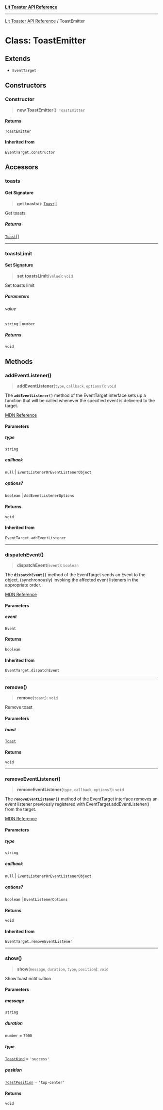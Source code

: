 [**Lit Toaster API Reference**](../README.md)

***

[Lit Toaster API Reference](../README.md) / ToastEmitter

# Class: ToastEmitter

## Extends

- `EventTarget`

## Constructors

### Constructor

> **new ToastEmitter**(): `ToastEmitter`

#### Returns

`ToastEmitter`

#### Inherited from

`EventTarget.constructor`

## Accessors

### toasts

#### Get Signature

> **get** **toasts**(): [`Toast`](../type-aliases/Toast.md)[]

Get toasts

##### Returns

[`Toast`](../type-aliases/Toast.md)[]

***

### toastsLimit

#### Set Signature

> **set** **toastsLimit**(`value`): `void`

Set toasts limit

##### Parameters

###### value

`string` | `number`

##### Returns

`void`

## Methods

### addEventListener()

> **addEventListener**(`type`, `callback`, `options?`): `void`

The **`addEventListener()`** method of the EventTarget interface sets up a function that will be called whenever the specified event is delivered to the target.

[MDN Reference](https://developer.mozilla.org/docs/Web/API/EventTarget/addEventListener)

#### Parameters

##### type

`string`

##### callback

`null` | `EventListenerOrEventListenerObject`

##### options?

`boolean` | `AddEventListenerOptions`

#### Returns

`void`

#### Inherited from

`EventTarget.addEventListener`

***

### dispatchEvent()

> **dispatchEvent**(`event`): `boolean`

The **`dispatchEvent()`** method of the EventTarget sends an Event to the object, (synchronously) invoking the affected event listeners in the appropriate order.

[MDN Reference](https://developer.mozilla.org/docs/Web/API/EventTarget/dispatchEvent)

#### Parameters

##### event

`Event`

#### Returns

`boolean`

#### Inherited from

`EventTarget.dispatchEvent`

***

### remove()

> **remove**(`toast`): `void`

Remove toast

#### Parameters

##### toast

[`Toast`](../type-aliases/Toast.md)

#### Returns

`void`

***

### removeEventListener()

> **removeEventListener**(`type`, `callback`, `options?`): `void`

The **`removeEventListener()`** method of the EventTarget interface removes an event listener previously registered with EventTarget.addEventListener() from the target.

[MDN Reference](https://developer.mozilla.org/docs/Web/API/EventTarget/removeEventListener)

#### Parameters

##### type

`string`

##### callback

`null` | `EventListenerOrEventListenerObject`

##### options?

`boolean` | `EventListenerOptions`

#### Returns

`void`

#### Inherited from

`EventTarget.removeEventListener`

***

### show()

> **show**(`message`, `duration`, `type`, `position`): `void`

Show toast notification

#### Parameters

##### message

`string`

##### duration

`number` = `7000`

##### type

[`ToastKind`](../type-aliases/ToastKind.md) = `'success'`

##### position

[`ToastPosition`](../type-aliases/ToastPosition.md) = `'top-center'`

#### Returns

`void`
